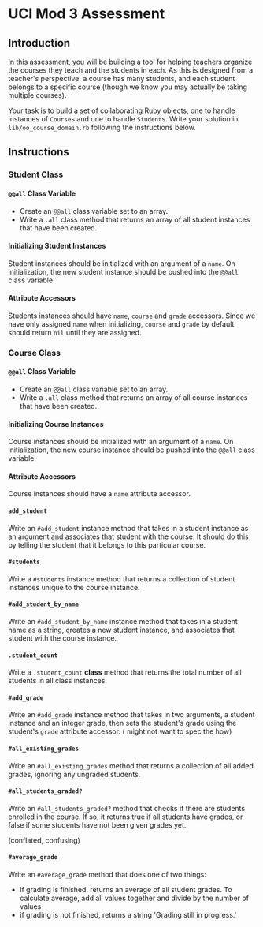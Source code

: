 # UCI Mod 3 Assessment

## Introduction

In this assessment, you will be building a tool for helping teachers organize
the courses they teach and the students in each. As this is designed from a
teacher's perspective, a course has many students, and each student belongs to
a specific course (though we know you may actually be taking multiple courses).

Your task is to build a set of collaborating Ruby objects, one to handle
instances of `Course`s and one to handle `Student`s. Write your solution in
`lib/oo_course_domain.rb` following the instructions below.

## Instructions

### Student Class

#### `@@all` Class Variable

- Create an `@@all` class variable set to an array.
- Write a `.all` class method that returns an array of all student instances
  that have been created.

#### Initializing Student Instances

Student instances should be initialized with an argument of a `name`. On
initialization, the new student instance should be pushed into the `@@all` class
variable.

#### Attribute Accessors

Students instances should have `name`, `course` and `grade` accessors. Since we
have only assigned `name` when initializing, `course` and `grade` by default
should return `nil` until they are assigned.

### Course Class

#### `@@all` Class Variable

- Create an `@@all` class variable set to an array.
- Write a `.all` class method that returns an array of all course instances
  that have been created.

#### Initializing Course Instances

Course instances should be initialized with an argument of a `name`. On
initialization, the new course instance should be pushed into the `@@all` class
variable.

#### Attribute Accessors

Course instances should have a `name` attribute accessor.

#### `add_student`

Write an `#add_student` instance method that takes in a student instance as an
argument and associates that student with the course. It should do this by
telling the student that it belongs to this particular course.

#### `#students`

Write a `#students` instance method that returns a collection of student
instances unique to the course instance.

#### `#add_student_by_name`

Write an `#add_student_by_name` instance method that takes in a student name as a
string, creates a new student instance, and associates that student with the
course instance.

#### `.student_count`

Write a `.student_count` **class** method that returns the total number of all
students in all class instances.

#### `#add_grade`

Write an `#add_grade` instance method that takes in two arguments, a student
instance and an integer grade, then sets the student's grade using the student's
`grade` attribute accessor.
( might not want to spec the how)

#### `#all_existing_grades`

Write an `#all_existing_grades` method that returns a collection of all added
grades, ignoring any ungraded students.

#### `#all_students_graded?`

Write an `#all_students_graded?` method that checks if there are students
enrolled in the course. If so, it returns true if all students have grades, or
false if some students have not been given grades yet.

(conflated, confusing)

#### `#average_grade`

Write an `#average_grade` method that does one of two things:

- if grading is finished, returns an average of all student grades. To calculate average, add all values together and divide by the number of values
- if grading is not finished, returns a string 'Grading still in progress.'
